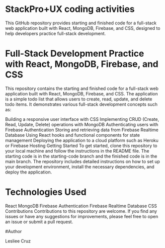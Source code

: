# StackPro+UX coding activities
This GitHub repository provides starting and finished code for a full-stack web application built with React, MongoDB, Firebase, and CSS, designed to help developers practice full-stack development.

# Full-Stack Development Practice with React, MongoDB, Firebase, and CSS

This repository contains the starting and finished code for a full-stack web application built with React, MongoDB, Firebase, and CSS. The application is a simple todo list that allows users to create, read, update, and delete todo items. It demonstrates various full-stack development concepts such as:

Building a responsive user interface with CSS
Implementing CRUD (Create, Read, Update, Delete) operations with MongoDB
Authenticating users with Firebase Authentication
Storing and retrieving data from Firebase Realtime Database
Using React hooks and functional components for state management
Deploying the application to a cloud platform such as Heroku or Firebase Hosting
Getting Started
To get started, clone this repository to your local machine and follow the instructions in the README file. The starting code is in the starting-code branch and the finished code is in the main branch. The repository includes detailed instructions on how to set up your development environment, install the necessary dependencies, and deploy the application.

# Technologies Used
React
MongoDB
Firebase Authentication
Firebase Realtime Database
CSS
Contributions
Contributions to this repository are welcome. If you find any issues or have any suggestions for improvements, please feel free to open an issue or submit a pull request.

#Author

Lesliee Cruz
